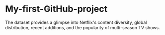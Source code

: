 # My-first-GitHub-project
The dataset provides a glimpse into Netflix's content diversity, global distribution, recent additions, and the popularity of multi-season TV shows.
